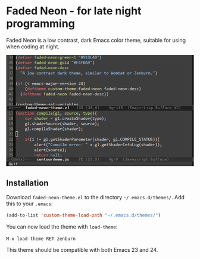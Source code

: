 
Faded Neon - for late night programming
=====================================================

Faded Neon is a low contrast, dark Emacs color theme, suitable for using when
coding at night.

![Screenshot](screenshot.png)

## Installation

Download `faded-neon-theme.el` to the directory `~/.emacs.d/themes/`. Add this
to your `.emacs`:

```lisp
(add-to-list 'custom-theme-load-path "~/.emacs.d/themes/")
```

You can now load the theme with `load-theme`:

`M-x load-theme RET zenburn`

This theme should be compatible with both Emacs 23 and 24.
